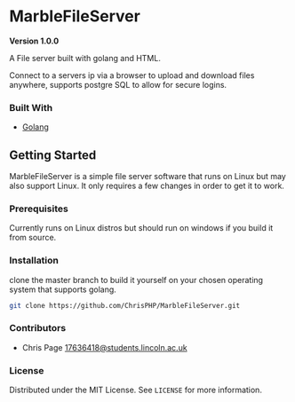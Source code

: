 # MarbleFileServer
**Version 1.0.0**

A File server built with golang and HTML.

Connect to a servers ip via a browser to upload and download files anywhere, supports postgre SQL to allow for secure logins.

### Built With

* [Golang](https://golang.org/)

## Getting Started

MarbleFileServer is a simple file server software that runs on Linux but may also support Linux. It only requires a few changes in order to get it to work.

### Prerequisites

Currently runs on Linux distros but should run on windows if you build it from source.

### Installation

clone the master branch to build it yourself on your chosen operating system that supports golang.

```sh
git clone https://github.com/ChrisPHP/MarbleFileServer.git
```

### Contributors

- Chris Page <17636418@students.lincoln.ac.uk>

### License
Distributed under the MIT License. See `LICENSE` for more information.

